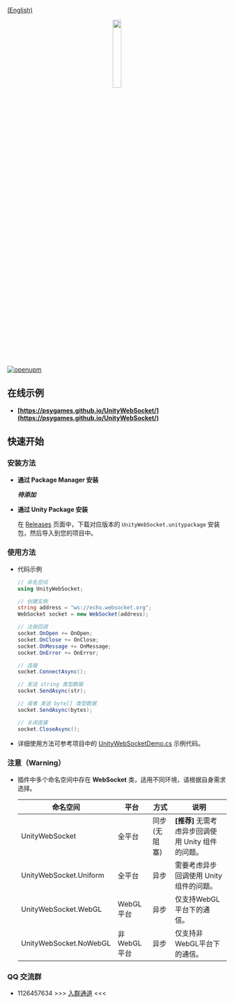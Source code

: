 
[(English)](README_EN.md)

<div align=center>
  <img src="https://s1.ax1x.com/2020/08/21/dYIAQU.png" width=20%/>
</div>

[![openupm](https://img.shields.io/npm/v/com.psygame.unitywebsocket?label=openupm&registry_uri=https://package.openupm.com)](https://openupm.com/packages/com.psygame.unitywebsocket/)

## **在线示例**

- **[https://psygames.github.io/UnityWebSocket/](https://psygames.github.io/UnityWebSocket/)**


## **快速开始**

### **安装方法**

- **通过 Package Manager 安装**
   
  ***待添加*** 


- **通过 Unity Package 安装**

  在 [Releases](https://github.com/psygames/UnityWebSocket/releases) 页面中，下载对应版本的 `UnityWebSocket.unitypackage` 安装包，然后导入到您的项目中。


### **使用方法**

- 代码示例

  ```csharp
  // 命名空间
  using UnityWebSocket;

  // 创建实例
  string address = "ws://echo.websocket.org";
  WebSocket socket = new WebSocket(address);

  // 注册回调
  socket.OnOpen += OnOpen;
  socket.OnClose += OnClose;
  socket.OnMessage += OnMessage;
  socket.OnError += OnError;

  // 连接
  socket.ConnectAsync();

  // 发送 string 类型数据
  socket.SendAsync(str); 

  // 或者 发送 byte[] 类型数据
  socket.SendAsync(bytes); 

  // 关闭连接
  socket.CloseAsync();
  ```

- 详细使用方法可参考项目中的 [UnityWebSocketDemo.cs](Assets/UnityWebSocket/Samples~/Demo/UnityWebSocketDemo.cs) 示例代码。


### **注意（Warning）**

- 插件中多个命名空间中存在 **WebSocket** 类，适用不同环境，请根据自身需求选择。

  命名空间 | 平台 | 方式 |  说明  
  -|-|-|-
  UnityWebSocket | 全平台 | 同步(无阻塞) | **[推荐]** 无需考虑异步回调使用 Unity 组件的问题。
  UnityWebSocket.Uniform | 全平台 | 异步 | 需要考虑异步回调使用 Unity 组件的问题。
  UnityWebSocket.WebGL | WebGL平台 | 异步 | 仅支持WebGL平台下的通信。
  UnityWebSocket.NoWebGL | 非WebGL平台 | 异步  | 仅支持非WebGL平台下的通信。

### **QQ 交流群**
- 1126457634 >>> [入群通道](https://qm.qq.com/cgi-bin/qm/qr?k=KcexYJ9aYwogFXbj2aN0XHH5b2G7ICmd) <<<
